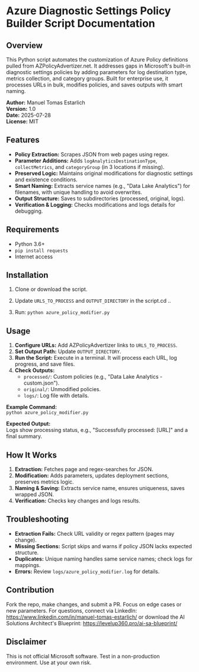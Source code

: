 # Azure Diagnostic Settings Policy Builder Script Documentation

## Overview
This Python script automates the customization of Azure Policy definitions pulled from AZPolicyAdvertizer.net. It addresses gaps in Microsoft's built-in diagnostic settings policies by adding parameters for log destination type, metrics collection, and category groups. Built for enterprise use, it processes URLs in bulk, modifies policies, and saves outputs with smart naming.

**Author:** Manuel Tomas Estarlich  
**Version:** 1.0  
**Date:** 2025-07-28  
**License:** MIT  

## Features
- **Policy Extraction:** Scrapes JSON from web pages using regex.
- **Parameter Additions:** Adds `logAnalyticsDestinationType`, `collectMetrics`, and `categoryGroup` (in 3 locations if missing).
- **Preserved Logic:** Maintains original modifications for diagnostic settings and existence conditions.
- **Smart Naming:** Extracts service names (e.g., "Data Lake Analytics") for filenames, with unique handling to avoid overwrites.
- **Output Structure:** Saves to subdirectories (processed, original, logs).
- **Verification & Logging:** Checks modifications and logs details for debugging.

## Requirements
- Python 3.6+
- `pip install requests`
- Internet access

## Installation
1. Clone or download the script.
2. Update `URLS_TO_PROCESS` and `OUTPUT_DIRECTORY` in the script.cd ..

3. Run: `python azure_policy_modifier.py`

## Usage
1. **Configure URLs:** Add AZPolicyAdvertizer links to `URLS_TO_PROCESS`.
2. **Set Output Path:** Update `OUTPUT_DIRECTORY`.
3. **Run the Script:** Execute in a terminal. It will process each URL, log progress, and save files.
4. **Check Outputs:** 
   - `processed/`: Custom policies (e.g., "Data Lake Analytics - custom.json").
   - `original/`: Unmodified policies.
   - `logs/`: Log file with details.

**Example Command:**  
`python azure_policy_modifier.py`

**Expected Output:**  
Logs show processing status, e.g., "Successfully processed: [URL]" and a final summary.

## How It Works
1. **Extraction:** Fetches page and regex-searches for JSON.
2. **Modification:** Adds parameters, updates deployment sections, preserves metrics logic.
3. **Naming & Saving:** Extracts service name, ensures uniqueness, saves wrapped JSON.
4. **Verification:** Checks key changes and logs results.

## Troubleshooting
- **Extraction Fails:** Check URL validity or regex pattern (pages may change).
- **Missing Sections:** Script skips and warns if policy JSON lacks expected structure.
- **Duplicates:** Unique naming handles same service names; check logs for mappings.
- **Errors:** Review `logs/azure_policy_modifier.log` for details.

## Contribution
Fork the repo, make changes, and submit a PR. Focus on edge cases or new parameters. For questions, connect via LinkedIn: https://www.linkedin.com/in/manuel-tomas-estarlich/ or download the AI Solutions Architect's Blueprint: https://levelup360.pro/ai-sa-blueprint/

## Disclaimer
This is not official Microsoft software. Test in a non-production environment. Use at your own risk.